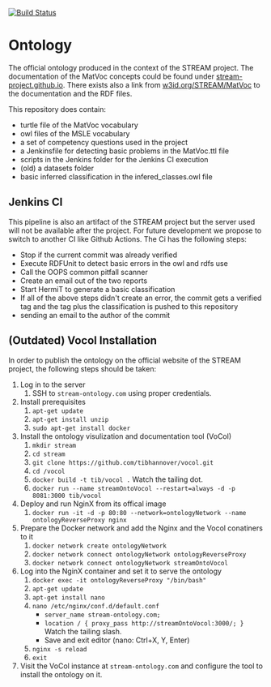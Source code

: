 [![Build Status](http://54.38.159.42:8080/buildStatus/icon?job=MatVoc%20Ontology&style=plastic)](http://54.38.159.42:8080/job/MatVoc%20Ontology/)

# Ontology

The official ontology produced in the context of the STREAM project.
The documentation of the MatVoc concepts could be found under [stream-project.github.io](https://stream-project.github.io/).
There exists also a link from [w3id.org/STREAM/MatVoc](w3id.org/STREAM/MatVoc) to the documentation and the RDF files.

This repository does contain:
* turtle file of the MatVoc vocabulary
* owl files of the MSLE vocabulary
* a set of competency questions used in the project
* a Jenkinsfile for detecting basic problems in the MatVoc.ttl file
* scripts in the Jenkins folder for the Jenkins CI execution
* (old) a datasets folder
* basic inferred classification in the infered_classes.owl file


## Jenkins CI

This pipeline is also an artifact of the STREAM project but the server used will not be available after the project.
For future development we propose to switch to another CI like Github Actions.
The Ci has the following steps:
* Stop if the current commit was already verified
* Execute RDFUnit to detect basic errors in the owl and rdfs use
* Call the OOPS common pitfall scanner
* Create an email out of the two reports
* Start HermiT to generate a basic classification
* If all of the above steps didn't create an error, the commit gets a verified tag and the tag plus the classification is pushed to this repository
* sending an email to the author of the commit


## (Outdated) Vocol Installation
In order to publish the ontology on the official website of the STREAM project, the following steps should be taken:
1. Log in to the server
   1. SSH to `stream-ontology.com` using proper credentials.
2. Install prerequisites
   1. `apt-get update`
   2. `apt-get install unzip`
   3. `sudo apt-get install docker`
3. Install the ontology visulization and documentation tool (VoCol)
   1. `mkdir stream`
   2. `cd stream`
   3. `git clone https://github.com/tibhannover/vocol.git`
   4. `cd /vocol`
   5. `docker build -t tib/vocol .` Watch the tailing dot.
   6. `docker run --name streamOntoVocol --restart=always -d -p 8081:3000 tib/vocol`
4. Deploy and run NginX from its offical image
   1. `docker run -it -d -p 80:80 --network=ontologyNetwork --name ontologyReverseProxy nginx`
5. Prepare the Docker network and add the Nginx and the Vocol conatiners to it
   1. `docker network create ontologyNetwork`
   2. `docker network connect ontologyNetwork ontologyReverseProxy`
   3. `docker network connect ontologyNetwork streamOntoVocol`
6. Log into the NginX container and set it to serve the ontology
   1. `docker exec -it ontologyReverseProxy "/bin/bash"`
   2. `apt-get update`
   3. `apt-get install nano`
   4. `nano /etc/nginx/conf.d/default.conf`
        - `server_name stream-ontology.com;`
        - `location / { proxy_pass http://streamOntoVocol:3000/; }` Watch the tailing slash.
        - Save and exit editor (nano: Ctrl+X, Y, Enter)
   5. `nginx -s reload`    
   6. `exit`
7. Visit the VoCol instance at `stream-ontology.com` and configure the tool to install the ontology on it.
